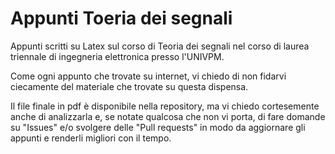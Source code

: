# Appunti Toeria dei segnali 

Appunti scritti su Latex sul corso di Teoria dei segnali nel corso di laurea triennale di ingegneria elettronica presso l'UNIVPM.

Come ogni appunto che trovate su internet, vi chiedo di non fidarvi ciecamente del materiale che trovate su questa dispensa.

Il file finale in pdf è disponibile nella repository, ma vi chiedo cortesemente anche di analizzarla e, se notate qualcosa che non vi porta, di fare domande su "Issues" e/o svolgere delle "Pull requests" in modo da aggiornare gli appunti e renderli migliori con il tempo.
